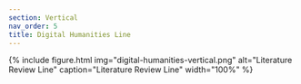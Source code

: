 ```yaml
---
section: Vertical
nav_order: 5
title: Digital Humanities Line
---
```


{% include figure.html img="digital-humanities-vertical.png" alt="Literature Review Line" caption="Literature Review Line" width="100%" %}